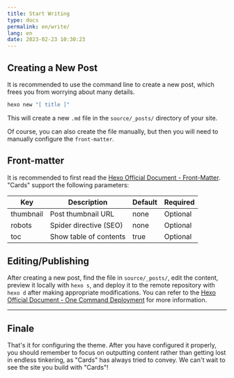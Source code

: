 ```yaml
---
title: Start Writing
type: docs
permalink: en/write/
lang: en
date: 2023-02-23 10:30:23
---
```




## Creating a New Post

It is recommended to use the command line to create a new post, which frees you from worrying about many details.

```bash
hexo new "[ title ]"
```

This will create a new `.md` file in the `source/_posts/` directory of your site.

Of course, you can also create the file manually, but then you will need to manually configure the `front-matter`.

## Front-matter

It is recommended to first read the [Hexo Official Document - Front-Matter](https://hexo.io/docs/front-matter.html). "Cards" support the following parameters:

| Key      | Description           | Default | Required |
| --------- | --------------- | ------ | -------- |
| thumbnail | Post thumbnail URL  | none     | Optional   |
| robots    | Spider directive (SEO)	 | none     | Optional   |
| toc       | Show table of contents	    | true   | Optional   |

## Editing/Publishing

After creating a new post, find the file in `source/_posts/`, edit the content, preview it locally with `hexo s`, and deploy it to the remote repository with `hexo d` after making appropriate modifications. You can refer to the [Hexo Official Document - One Command Deployment](https://hexo.io/docs/one-command-deployment.html) for more information.

---

## Finale

That's it for configuring the theme. After you have configured it properly, you should remember to focus on outputting content rather than getting lost in endless tinkering, as "Cards" has always tried to convey. We can't wait to see the site you build with "Cards"!
